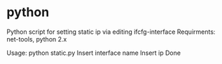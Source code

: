 # python
Python script for setting static ip via editing ifcfg-interface Requirments: net-tools, python 2.x

Usage: python static.py Insert interface name Insert ip Done
